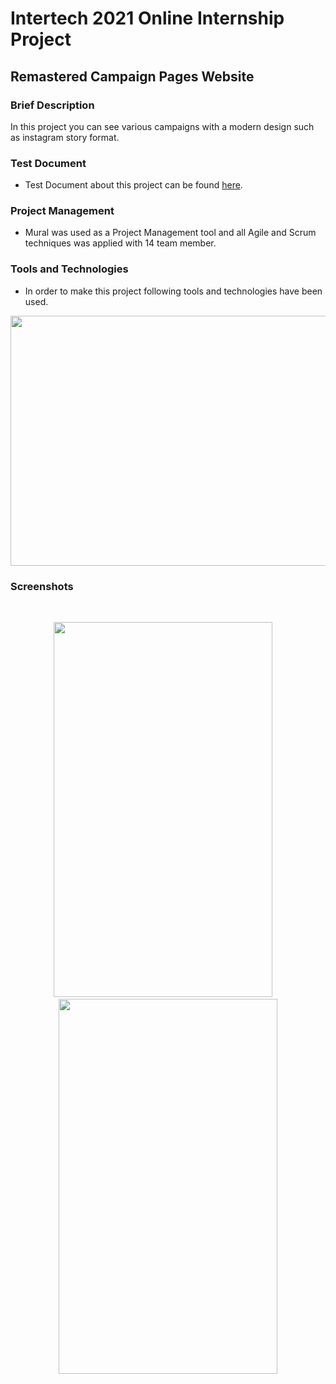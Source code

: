 # Intertech 2021 Online Internship Project

## Remastered Campaign Pages Website

### Brief Description

In this project you can see various campaigns with a modern design such as instagram story format.

### Test Document
- Test Document about this project can be found [here](https://drive.google.com/file/d/1m343qRKDmUkNIw2NdI3gWRXzRJl66Llm/view?usp=sharing).

### Project Management
- Mural was used as a Project Management tool and all Agile and Scrum techniques was applied with 14 team member.

### Tools and Technologies

- In order to make this project following tools and technologies have been used.

<p align="center">
  <img width="700" height="400" src="https://i.ibb.co/2qmZwrC/teks.png">
</p>

### Screenshots
<br>
<p align="center">
  <img width="350" height="600" src="https://i.ibb.co/WWw0VTx/test2.jpg">
  &nbsp;&nbsp;&nbsp;
  <img width="350" height="600" src="https://i.ibb.co/YDWTQB0/test3.jpg">
</p>

